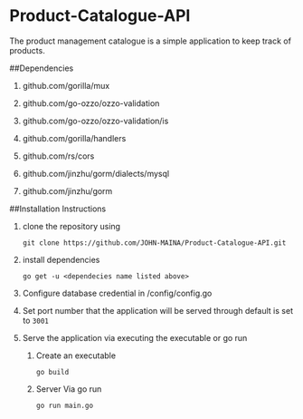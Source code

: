 # Product-Catalogue-API
The product management catalogue is a simple application to keep track of products.

##Dependencies

1. github.com/gorilla/mux

1. github.com/go-ozzo/ozzo-validation

1. github.com/go-ozzo/ozzo-validation/is

1. github.com/gorilla/handlers

1. github.com/rs/cors

1. github.com/jinzhu/gorm/dialects/mysql

1. github.com/jinzhu/gorm

##Installation Instructions

1. clone the repository using

    `git clone https://github.com/JOHN-MAINA/Product-Catalogue-API.git`

1. install dependencies

    `go get -u <dependecies name listed above>`

1. Configure database credential in /config/config.go

1. Set port number that the application will be served through default is set to `3001`

1. Serve the application via executing the executable or go run
    1. Create an executable 
    
        `go build`
        
    1. Server Via go run
    
        `go run main.go`
